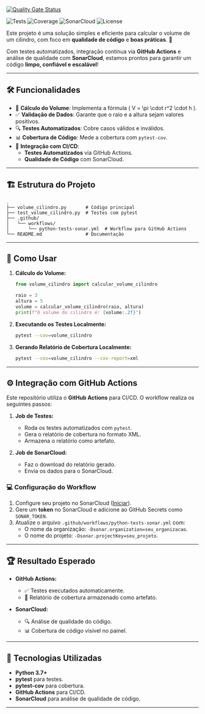 [![Quality Gate Status](https://sonarcloud.io/api/project_badges/measure?project=paulossjunior_calculovolume&metric=alert_status)](https://sonarcloud.io/summary/new_code?id=paulossjunior_calculovolume)


![Tests](https://img.shields.io/github/actions/workflow/status/paulossjunior/calculovolume/python-tests-sonar.yml?label=Tests&logo=github)
![Coverage](https://img.shields.io/badge/Coverage-100%25-brightgreen?logo=codecov)
![SonarCloud](https://img.shields.io/badge/SonarCloud-Passing-brightgreen?logo=sonarcloud)
![License](https://img.shields.io/badge/License-MIT-blue)

Este projeto é uma solução simples e eficiente para calcular o volume de um cilindro, com foco em **qualidade de código** e **boas práticas**. 🎯

Com testes automatizados, integração contínua via **GitHub Actions** e análise de qualidade com **SonarCloud**, estamos prontos para garantir um código **limpo, confiável e escalável**!

---

## 🛠️ Funcionalidades

- 📐 **Cálculo do Volume**: Implementa a fórmula \( V = \pi \cdot r^2 \cdot h \).
- ✅ **Validação de Dados**: Garante que o raio e a altura sejam valores positivos.
- 🔍 **Testes Automatizados**: Cobre casos válidos e inválidos.
- 📊 **Cobertura de Código**: Mede a cobertura com `pytest-cov`.
- 🤖 **Integração com CI/CD**:
  - **Testes Automatizados** via GitHub Actions.
  - **Qualidade de Código** com SonarCloud.

---

## 🏗️ Estrutura do Projeto

```
.
├── volume_cilindro.py       # Código principal
├── test_volume_cilindro.py  # Testes com pytest
├── .github/
│   └── workflows/
│       └── python-tests-sonar.yml  # Workflow para GitHub Actions
└── README.md                # Documentação
```

---

## 🧩 Como Usar

1. **Cálculo do Volume:**

   ```python
   from volume_cilindro import calcular_volume_cilindro

   raio = 3
   altura = 5
   volume = calcular_volume_cilindro(raio, altura)
   print(f"O volume do cilindro é: {volume:.2f}")
   ```

2. **Executando os Testes Localmente:**

   ```bash
   pytest --cov=volume_cilindro
   ```

3. **Gerando Relatório de Cobertura Localmente:**

   ```bash
   pytest --cov=volume_cilindro --cov-report=xml
   ```

---

## ⚙️ Integração com GitHub Actions

Este repositório utiliza o **GitHub Actions** para CI/CD. O workflow realiza os seguintes passos:

1. **Job de Testes:**
   - Roda os testes automatizados com `pytest`.
   - Gera o relatório de cobertura no formato XML.
   - Armazena o relatório como artefato.

2. **Job de SonarCloud:**
   - Faz o download do relatório gerado.
   - Envia os dados para o SonarCloud.

### 💻 Configuração do Workflow

1. Configure seu projeto no SonarCloud ([Iniciar](https://sonarcloud.io/)).
2. Gere um **token** no SonarCloud e adicione ao GitHub Secrets como `SONAR_TOKEN`.
3. Atualize o arquivo `.github/workflows/python-tests-sonar.yml` com:
   - O nome da organização: `-Dsonar.organization=seu_organizacao`.
   - O nome do projeto: `-Dsonar.projectKey=seu_projeto`.

---

## 🏆 Resultado Esperado

- **GitHub Actions:** 
  - ✅ Testes executados automaticamente.
  - 📂 Relatório de cobertura armazenado como artefato.

- **SonarCloud:** 
  - 🔍 Análise de qualidade do código.
  - 📊 Cobertura de código visível no painel.

---

## 🚀 Tecnologias Utilizadas

- **Python 3.7+**
- **pytest** para testes.
- **pytest-cov** para cobertura.
- **GitHub Actions** para CI/CD.
- **SonarCloud** para análise de qualidade de código.

---



